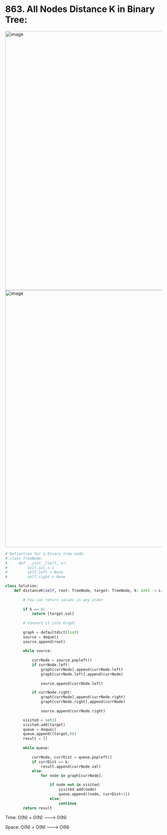 # 863. All Nodes Distance K in Binary Tree:

<img width="830" alt="image" src="https://user-images.githubusercontent.com/35987583/185552477-8096877b-5558-4dc7-9fb2-29882759d90e.png">
<img width="824" alt="image" src="https://user-images.githubusercontent.com/35987583/185552498-1821901a-3ce5-461d-a09f-612fdaf7a547.png">


```python
# Definition for a binary tree node.
# class TreeNode:
#     def __init__(self, x):
#         self.val = x
#         self.left = None
#         self.right = None

class Solution:
    def distanceK(self, root: TreeNode, target: TreeNode, k: int) -> List[int]:
        
        # You can return values in any order. 
        
        if k == 0:
            return [target.val]
        
        # Convert it into Graph:
        
        graph = defaultdict(list)
        source = deque()
        source.append(root)
        
        while source:
            
            currNode = source.popleft()
            if currNode.left:
                graph[currNode].append(currNode.left)
                graph[currNode.left].append(currNode)
                
                source.append(currNode.left)

            if currNode.right:
                graph[currNode].append(currNode.right)
                graph[currNode.right].append(currNode)
                
                source.append(currNode.right) 

        visited = set()
        visited.add(target)
        queue = deque()
        queue.append((target,0))
        result = []
        
        while queue:
            
            currNode, currDist = queue.popleft()
            if currDist == k:
                result.append(currNode.val)
            else:
                for node in graph[currNode]:

                    if node not in visited:
                        visited.add(node)
                        queue.append((node, currDist+1))
                    else:
                        continue  
        return result
```

Time: O(N) + O(N) ---> O(N)

Space: O(N) + O(N) ---> O(N)
